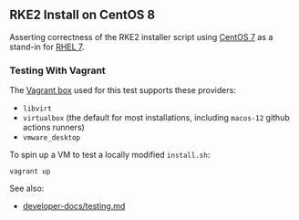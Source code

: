 RKE2 Install on CentOS 8
---

Asserting correctness of the RKE2 installer script using [CentOS 7](https://docs.centos.org/en-US/centos/install-guide/)
as a stand-in for [RHEL 7](https://access.redhat.com/documentation/en-us/red_hat_enterprise_linux/7/).

### Testing With Vagrant

The [Vagrant box](https://app.vagrantup.com/dweomer/boxes/centos-7.9-amd64) used for this test supports these providers:
- `libvirt`
- `virtualbox` (the default for most installations, including `macos-12` github actions runners)
- `vmware_desktop`

To spin up a VM to test a locally modified `install.sh`:
```shell
vagrant up
```

See also:
- [developer-docs/testing.md](../../../developer-docs/testing.md#environment-variables)
